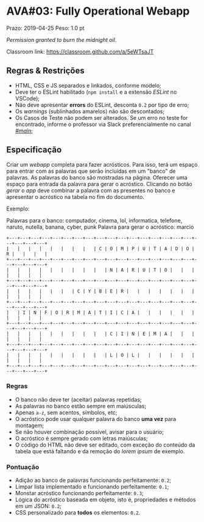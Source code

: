 # AVA#03: Fully Operational Webapp

Prazo: 2019-04-25 Peso: 1.0 pt

_Permission granted to burn the midnight oil._

Classroom link: <https://classroom.github.com/a/5eWTsaJT>

## Regras & Restrições

- HTML, CSS e JS separados e linkados, conforme modelo;
- Deve ter o ESLint habilitado (`npm install` e a extensão _ESLint_ no VSCode);
- Não deve apresentar **errors** do ESLint, desconta `0.2` por tipo de erro;
- Os _warnings_ (sublinhados amarelos) não são descontados;
- Os Casos de Teste não podem ser alterados. Se um erro no teste for encontrado, informe o professor via Slack preferencialmente no canal [_#main_](https://dbo-2019.slack.com/messages/CG25HN533/);

## Especificação

Criar um _webapp_ completa para fazer acrósticos. Para isso, terá um espaço para entrar com as palavras que serão incluídas em um "banco" de palavras. As palavras do banco são mostradas na página. Oferecer uma espaço para entrada da palavra para gerar o acróstico. Clicando no botão _gerar_ o _app_ deve combinar a palavra com as presentes no banco e apresentar o acróstico na tabela no fim do documento.

Exemplo:

Palavras para o banco: computador, cinema, lol, informatica, telefone, naruto, nutella, banana, cyber, punk
Palavra para gerar o acróstico: marcio

```plain
+---+---+---+---+---+---+---+---+---+---+---+---+---+---+---+---+---+---+---+---+---+
|   |   |   |   |   |   |   |   | C | O | M | P | U | T | A | D | O | R |   |   |   |
+---+---+---+---+---+---+---+---+---+---+---+---+---+---+---+---+---+---+---+---+---+
|   |   |   |   |   |   |   |   |   | N | A | R | U | T | O |   |   |   |   |   |   |
+---+---+---+---+---+---+---+---+---+---+---+---+---+---+---+---+---+---+---+---+---+
|   |   |   |   |   |   | C | Y | B | E | R |   |   |   |   |   |   |   |   |   |   |
+---+---+---+---+---+---+---+---+---+---+---+---+---+---+---+---+---+---+---+---+---+
|   | I | N | F | O | R | M | A | T | I | C | A |   |   |   |   |   |   |   |   |   |
+---+---+---+---+---+---+---+---+---+---+---+---+---+---+---+---+---+---+---+---+---+
|   |   |   |   |   |   |   |   |   | C | I | N | E | M | A |   |   |   |   |   |   |
+---+---+---+---+---+---+---+---+---+---+---+---+---+---+---+---+---+---+---+---+---+
|   |   |   |   |   |   |   |   |   | L | O | L |   |   |   |   |   |   |   |   |   |
+---+---+---+---+---+---+---+---+---+---+---+---+---+---+---+---+---+---+---+---+---+
```

### Regras

- O banco não deve ter (aceitar) palavras repetidas;
- As palavras no banco estão sempre em maiúsculas;
- Apenas `a-z`, sem acentos, símbolos, etc;
- O acróstico pode usar qualquer palavra do banco **uma vez** para montagem;
- Se não houver combinação possível, avisar para o usuário;
- O acróstico é sempre gerado com letras maiúsculas;
- O código do HTML não deve ser editado, com exceção do conteúdo da tabela que está faltando e da remoção do _lorem ipsum_ de exemplo.

### Pontuação

- Adição ao banco de palavras funcionando perfeitamente: `0.2`;
- Limpar lista implementado e funcionando perfeitamente: `0.1`;
- Monstar acróstico funcionando perfeitamente: `0.3`;
- Lógica do acróstico baseada em objeto, isto é, propriedades e métodos em um JSON: `0.2`;
- CSS personalizado para **todos** os elementos: `0.2`.
